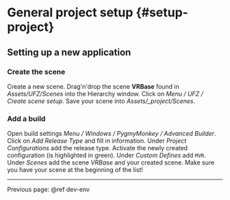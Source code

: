 # General project setup {#setup-project}

## Setting up a new application

### Create the scene

Create a new scene. Drag'n'drop the scene **VRBase** found in *Assets/UFZ/Scenes* into the Hierarchy window. Click on *Menu / UFZ / Create scene setup*. Save your scene into *Assets/_project/Scenes*.

### Add a build

Open build settings *Menu / Windows / PygmyMonkey / Advanced Builder*. Click on *Add Release Type* and fill in information. Under *Project Configurations* add the release type. Activate the newly created configuration (is highlighted in green). Under *Custom Defines* add `MVR`. Under *Scenes* add the scene *VRBase* and your created scene. Make sure you have your scene at the beginning of the list!

----
Previous page: @ref dev-env
